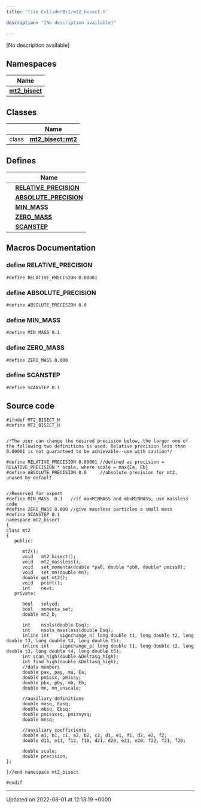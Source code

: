 ```yaml
---
title: 'file ColliderBit/mt2_bisect.h'

description: "[No description available]"

---
```







[No description available]

## Namespaces

| Name           |
| -------------- |
| **[mt2_bisect](/documentation/code/namespaces/namespacemt2__bisect/)**  |

## Classes

|                | Name           |
| -------------- | -------------- |
| class | **[mt2_bisect::mt2](/documentation/code/classes/classmt2__bisect_1_1mt2/)**  |

## Defines

|                | Name           |
| -------------- | -------------- |
|  | **[RELATIVE_PRECISION](/documentation/code/files/mt2__bisect_8h/#define-relative-precision)**  |
|  | **[ABSOLUTE_PRECISION](/documentation/code/files/mt2__bisect_8h/#define-absolute-precision)**  |
|  | **[MIN_MASS](/documentation/code/files/mt2__bisect_8h/#define-min-mass)**  |
|  | **[ZERO_MASS](/documentation/code/files/mt2__bisect_8h/#define-zero-mass)**  |
|  | **[SCANSTEP](/documentation/code/files/mt2__bisect_8h/#define-scanstep)**  |




## Macros Documentation

### define RELATIVE_PRECISION

```
#define RELATIVE_PRECISION 0.00001
```


### define ABSOLUTE_PRECISION

```
#define ABSOLUTE_PRECISION 0.0
```


### define MIN_MASS

```
#define MIN_MASS 0.1
```


### define ZERO_MASS

```
#define ZERO_MASS 0.000
```


### define SCANSTEP

```
#define SCANSTEP 0.1
```


## Source code

```
#ifndef MT2_BISECT_H
#define MT2_BISECT_H


/*The user can change the desired precision below, the larger one of the following two definitions is used. Relative precision less than 0.00001 is not guaranteed to be achievable--use with caution*/ 

#define RELATIVE_PRECISION 0.00001 //defined as precision = RELATIVE_PRECISION * scale, where scale = max{Ea, Eb}
#define ABSOLUTE_PRECISION 0.0     //absolute precision for mt2, unused by default


//Reserved for expert
#define MIN_MASS  0.1   //if ma<MINMASS and mb<MINMASS, use massless code
#define ZERO_MASS 0.000 //give massless particles a small mass
#define SCANSTEP 0.1
namespace mt2_bisect
{
class mt2
{  
   public:

      mt2();
      void   mt2_bisect();
      void   mt2_massless();
      void   set_momenta(double *pa0, double *pb0, double* pmiss0);
      void   set_mn(double mn);
      double get_mt2();
      void   print();
      int    nevt;
   private:  

      bool   solved;
      bool   momenta_set;
      double mt2_b;

      int    nsols(double Dsq);
      int    nsols_massless(double Dsq);
      inline int    signchange_n( long double t1, long double t2, long double t3, long double t4, long double t5);
      inline int    signchange_p( long double t1, long double t2, long double t3, long double t4, long double t5);
      int scan_high(double &Deltasq_high);
      int find_high(double &Deltasq_high);
      //data members
      double pax, pay, ma, Ea;
      double pmissx, pmissy;
      double pbx, pby, mb, Eb;
      double mn, mn_unscale;
     
      //auxiliary definitions
      double masq, Easq;
      double mbsq, Ebsq;
      double pmissxsq, pmissysq;
      double mnsq;

      //auxiliary coefficients
      double a1, b1, c1, a2, b2, c2, d1, e1, f1, d2, e2, f2;
      double d11, e11, f12, f10, d21, d20, e21, e20, f22, f21, f20;

      double scale;
      double precision;
};

}//end namespace mt2_bisect

#endif
```


-------------------------------

Updated on 2022-08-01 at 12:13:19 +0000
